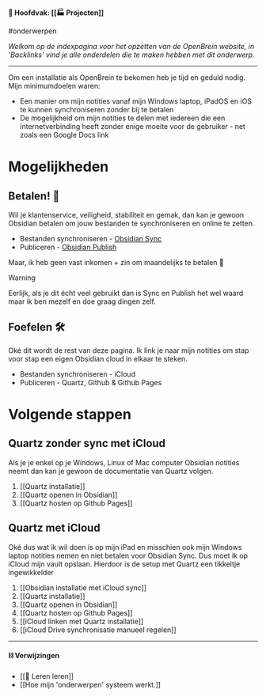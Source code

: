 **📂 Hoofdvak: [[🏭 Projecten]]**

#onderwerpen

*Welkom op de indexpagina voor het opzetten van de OpenBrein website, in 'Backlinks' vind je alle onderdelen die te maken hebben met dit onderwerp.*

---
Om een installatie als OpenBrein te bekomen heb je tijd en geduld nodig. Mijn minimumdoelen waren:
* Een manier om mijn notities vanaf mijn Windows laptop, iPadOS en iOS te kunnen synchroniseren zonder bij te betalen
* De mogelijkheid om mijn notities te delen met iedereen die een internetverbinding heeft zonder enige moeite voor de gebruiker - net zoals een Google Docs link

# Mogelijkheden
## Betalen! 🤑
Wil je klantenservice, veiligheid, stabiliteit en gemak, dan kan je gewoon Obsidian betalen om jouw bestanden te synchroniseren en online te zetten.
* Bestanden synchroniseren - [Obsidian Sync](https://obsidian.md/sync)
* Publiceren - [Obsidian Publish](https://obsidian.md/publish)

Maar, ik heb geen vast inkomen + zin om maandelijks te betalen 🥰

> [!warning]
> Eerlijk, als je dit écht veel gebruikt dan is Sync en Publish het wel waard maar ik ben mezelf en doe graag dingen zelf.

## Foefelen 🛠️
Oké dit wordt de rest van deze pagina. Ik link je naar mijn notities om stap voor stap een eigen Obsidian cloud in elkaar te steken.
* Bestanden synchroniseren - iCloud
* Publiceren - Quartz, Github & Github Pages

# Volgende stappen
## Quartz zonder sync met iCloud
Als je je enkel op je Windows, Linux of Mac computer Obsidian notities neemt dan kan je gewoon de documentatie van Quartz volgen.
1. [[Quartz installatie]]
2. [[Quartz openen in Obsidian]]
3. [[Quartz hosten op Github Pages]]

## Quartz met iCloud
Oké dus wat ik wil doen is op mijn iPad en misschien ook mijn Windows laptop notities nemen en niet betalen voor Obsidian Sync. Dus moet ik op iCloud mijn vault opslaan. Hierdoor is de setup met Quartz een tikkeltje ingewikkelder
1. [[Obsidian installatie met iCloud sync]]
2. [[Quartz installatie]]
3. [[Quartz openen in Obsidian]]
4. [[Quartz hosten op Github Pages]]
5. [[iCloud linken met Quartz installatie]]
6. [[iCloud Drive synchronisatie manueel regelen]]

---
#### ⛓️ Verwijzingen
* [[🎒 Leren leren]]
* [[Hoe mijn 'onderwerpen' systeem werkt.]]
